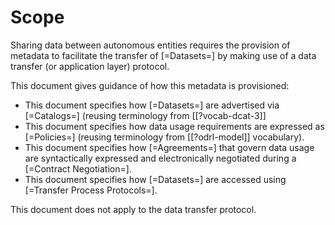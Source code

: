 # Scope

Sharing data between autonomous entities requires the provision of metadata to facilitate the transfer of [=Datasets=] by making use of a data transfer (or application layer) protocol. 

This document gives guidance of how this metadata is provisioned:

* This document specifies how [=Datasets=] are advertised via [=Catalogs=] (reusing terminology from [[?vocab-dcat-3]]
* This document specifies how data usage requirements are expressed as [=Policies=] (reusing terminology from [[?odrl-model]] vocabulary).
* This document specifies how [=Agreements=] that govern data usage are syntactically expressed and electronically negotiated during a [=Contract Negotiation=].
* This document specifies how [=Datasets=] are accessed using [=Transfer Process Protocols=].

This document does not apply to the data transfer protocol.